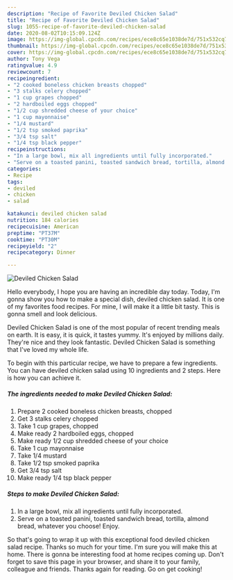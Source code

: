```yaml
---
description: "Recipe of Favorite Deviled Chicken Salad"
title: "Recipe of Favorite Deviled Chicken Salad"
slug: 1055-recipe-of-favorite-deviled-chicken-salad
date: 2020-08-02T10:15:09.124Z
image: https://img-global.cpcdn.com/recipes/ece8c65e1038de7d/751x532cq70/deviled-chicken-salad-recipe-main-photo.jpg
thumbnail: https://img-global.cpcdn.com/recipes/ece8c65e1038de7d/751x532cq70/deviled-chicken-salad-recipe-main-photo.jpg
cover: https://img-global.cpcdn.com/recipes/ece8c65e1038de7d/751x532cq70/deviled-chicken-salad-recipe-main-photo.jpg
author: Tony Vega
ratingvalue: 4.9
reviewcount: 7
recipeingredient:
- "2 cooked boneless chicken breasts chopped"
- "3 stalks celery chopped"
- "1 cup grapes chopped"
- "2 hardboiled eggs chopped"
- "1/2 cup shredded cheese of your choice"
- "1 cup mayonnaise"
- "1/4 mustard"
- "1/2 tsp smoked paprika"
- "3/4 tsp salt"
- "1/4 tsp black pepper"
recipeinstructions:
- "In a large bowl, mix all ingredients until fully incorporated."
- "Serve on a toasted panini, toasted sandwich bread, tortilla, almond bread, whatever you choose! Enjoy."
categories:
- Recipe
tags:
- deviled
- chicken
- salad

katakunci: deviled chicken salad 
nutrition: 184 calories
recipecuisine: American
preptime: "PT37M"
cooktime: "PT30M"
recipeyield: "2"
recipecategory: Dinner

---
```



![Deviled Chicken Salad](https://img-global.cpcdn.com/recipes/ece8c65e1038de7d/751x532cq70/deviled-chicken-salad-recipe-main-photo.jpg)

Hello everybody, I hope you are having an incredible day today. Today, I'm gonna show you how to make a special dish, deviled chicken salad. It is one of my favorites food recipes. For mine, I will make it a little bit tasty. This is gonna smell and look delicious.

Deviled Chicken Salad is one of the most popular of recent trending meals on earth. It is easy, it is quick, it tastes yummy. It's enjoyed by millions daily. They're nice and they look fantastic. Deviled Chicken Salad is something that I've loved my whole life.




To begin with this particular recipe, we have to prepare a few ingredients. You can have deviled chicken salad using 10 ingredients and 2 steps. Here is how you can achieve it.

<!--inarticleads1-->

##### The ingredients needed to make Deviled Chicken Salad:

1. Prepare 2 cooked boneless chicken breasts, chopped
1. Get 3 stalks celery chopped
1. Take 1 cup grapes, chopped
1. Make ready 2 hardboiled eggs, chopped
1. Make ready 1/2 cup shredded cheese of your choice
1. Take 1 cup mayonnaise
1. Take 1/4 mustard
1. Take 1/2 tsp smoked paprika
1. Get 3/4 tsp salt
1. Make ready 1/4 tsp black pepper




<!--inarticleads2-->

##### Steps to make Deviled Chicken Salad:

1. In a large bowl, mix all ingredients until fully incorporated.
1. Serve on a toasted panini, toasted sandwich bread, tortilla, almond bread, whatever you choose! Enjoy.




So that's going to wrap it up with this exceptional food deviled chicken salad recipe. Thanks so much for your time. I'm sure you will make this at home. There is gonna be interesting food at home recipes coming up. Don't forget to save this page in your browser, and share it to your family, colleague and friends. Thanks again for reading. Go on get cooking!
